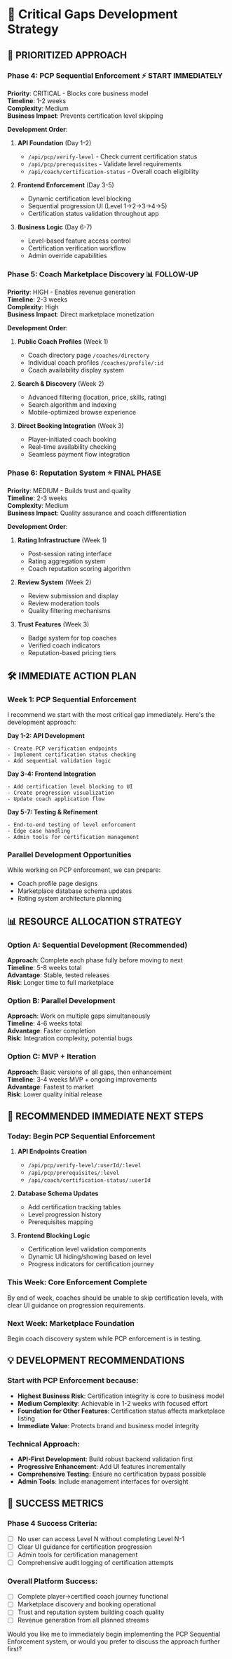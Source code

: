 # 🚨 Critical Gaps Development Strategy

## 🎯 **PRIORITIZED APPROACH**

### **Phase 4: PCP Sequential Enforcement** ⚡ **START IMMEDIATELY**
**Priority**: CRITICAL - Blocks core business model  
**Timeline**: 1-2 weeks  
**Complexity**: Medium  
**Business Impact**: Prevents certification level skipping

**Development Order**:
1. **API Foundation** (Day 1-2)
   - `/api/pcp/verify-level` - Check current certification status
   - `/api/pcp/prerequisites` - Validate level requirements
   - `/api/coach/certification-status` - Overall coach eligibility

2. **Frontend Enforcement** (Day 3-5)
   - Dynamic certification level blocking
   - Sequential progression UI (Level 1→2→3→4→5)
   - Certification status validation throughout app

3. **Business Logic** (Day 6-7)
   - Level-based feature access control
   - Certification verification workflow
   - Admin override capabilities

### **Phase 5: Coach Marketplace Discovery** 📊 **FOLLOW-UP**
**Priority**: HIGH - Enables revenue generation  
**Timeline**: 2-3 weeks  
**Complexity**: High  
**Business Impact**: Direct marketplace monetization

**Development Order**:
1. **Public Coach Profiles** (Week 1)
   - Coach directory page `/coaches/directory`
   - Individual coach profiles `/coaches/profile/:id`
   - Coach availability display system

2. **Search & Discovery** (Week 2)
   - Advanced filtering (location, price, skills, rating)
   - Search algorithm and indexing
   - Mobile-optimized browse experience

3. **Direct Booking Integration** (Week 3)
   - Player-initiated coach booking
   - Real-time availability checking
   - Seamless payment flow integration

### **Phase 6: Reputation System** ⭐ **FINAL PHASE**
**Priority**: MEDIUM - Builds trust and quality  
**Timeline**: 2-3 weeks  
**Complexity**: Medium  
**Business Impact**: Quality assurance and coach differentiation

**Development Order**:
1. **Rating Infrastructure** (Week 1)
   - Post-session rating interface
   - Rating aggregation system
   - Coach reputation scoring algorithm

2. **Review System** (Week 2)
   - Review submission and display
   - Review moderation tools
   - Quality filtering mechanisms

3. **Trust Features** (Week 3)
   - Badge system for top coaches
   - Verified coach indicators
   - Reputation-based pricing tiers

## 🛠️ **IMMEDIATE ACTION PLAN**

### **Week 1: PCP Sequential Enforcement**
I recommend we start with the most critical gap immediately. Here's the development approach:

**Day 1-2: API Development**
```
- Create PCP verification endpoints
- Implement certification status checking
- Add sequential validation logic
```

**Day 3-4: Frontend Integration**
```
- Add certification level blocking to UI
- Create progression visualization
- Update coach application flow
```

**Day 5-7: Testing & Refinement**
```
- End-to-end testing of level enforcement
- Edge case handling
- Admin tools for certification management
```

### **Parallel Development Opportunities**
While working on PCP enforcement, we can prepare:
- Coach profile page designs
- Marketplace database schema updates
- Rating system architecture planning

## 📊 **RESOURCE ALLOCATION STRATEGY**

### **Option A: Sequential Development** (Recommended)
**Approach**: Complete each phase fully before moving to next  
**Timeline**: 5-8 weeks total  
**Advantage**: Stable, tested releases  
**Risk**: Longer time to full marketplace

### **Option B: Parallel Development**
**Approach**: Work on multiple gaps simultaneously  
**Timeline**: 4-6 weeks total  
**Advantage**: Faster completion  
**Risk**: Integration complexity, potential bugs

### **Option C: MVP + Iteration**
**Approach**: Basic versions of all gaps, then enhancement  
**Timeline**: 3-4 weeks MVP + ongoing improvements  
**Advantage**: Fastest to market  
**Risk**: Lower quality initial release

## 🎯 **RECOMMENDED IMMEDIATE NEXT STEPS**

### **Today: Begin PCP Sequential Enforcement**
1. **API Endpoints Creation**
   - `/api/pcp/verify-level/:userId/:level`
   - `/api/pcp/prerequisites/:level`
   - `/api/coach/certification-status/:userId`

2. **Database Schema Updates**
   - Add certification tracking tables
   - Level progression history
   - Prerequisites mapping

3. **Frontend Blocking Logic**
   - Certification level validation components
   - Dynamic UI hiding/showing based on level
   - Progress indicators for certification journey

### **This Week: Core Enforcement Complete**
By end of week, coaches should be unable to skip certification levels, with clear UI guidance on progression requirements.

### **Next Week: Marketplace Foundation**
Begin coach discovery system while PCP enforcement is in testing.

## 💡 **DEVELOPMENT RECOMMENDATIONS**

### **Start with PCP Enforcement because**:
- **Highest Business Risk**: Certification integrity is core to business model
- **Medium Complexity**: Achievable in 1-2 weeks with focused effort
- **Foundation for Other Features**: Certification status affects marketplace listing
- **Immediate Value**: Protects brand and business model integrity

### **Technical Approach**:
- **API-First Development**: Build robust backend validation first
- **Progressive Enhancement**: Add UI features incrementally
- **Comprehensive Testing**: Ensure no certification bypass possible
- **Admin Tools**: Include management interfaces for oversight

## 🚀 **SUCCESS METRICS**

### **Phase 4 Success Criteria**:
- [ ] No user can access Level N without completing Level N-1
- [ ] Clear UI guidance for certification progression
- [ ] Admin tools for certification management
- [ ] Comprehensive audit logging of certification attempts

### **Overall Platform Success**:
- [ ] Complete player→certified coach journey functional
- [ ] Marketplace discovery and booking operational
- [ ] Trust and reputation system building coach quality
- [ ] Revenue generation from all planned streams

Would you like me to immediately begin implementing the PCP Sequential Enforcement system, or would you prefer to discuss the approach further first?